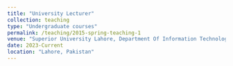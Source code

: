 ```yaml
---
title: "University Lecturer"
collection: teaching
type: "Undergraduate courses"
permalink: /teaching/2015-spring-teaching-1
venue: "Superior University Lahore, Department Of Information Technology"
date: 2023-Current
location: "Lahore, Pakistan"
---
```

<!--
This is a description of a teaching experience. You can use markdown like any other post.

Heading 1
======

Heading 2
======

Heading 3
======
-->
